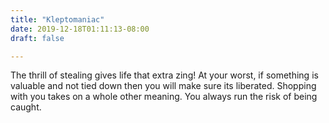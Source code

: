 ```yaml
---
title: "Kleptomaniac"
date: 2019-12-18T01:11:13-08:00
draft: false

---
```


The thrill of stealing gives life that extra zing! At your worst, if something is valuable and not tied down then you will make sure its liberated. Shopping with you takes on a whole other meaning. You always run the risk of being caught.